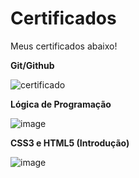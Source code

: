 # Certificados </center>

Meus certificados abaixo! 

**Git/Github**

![certificado](https://user-images.githubusercontent.com/99449012/159583572-6c9fc000-5af1-4932-861d-adcb65096589.jpg)


**Lógica de Programação**

![image](https://user-images.githubusercontent.com/99449012/163691495-e87bdca0-6161-425c-bbd1-39d6aea65acf.png)


**CSS3 e HTML5 (Introdução)**

![image](https://user-images.githubusercontent.com/99449012/163691508-bc90b95f-76a6-4494-9431-f8c5afe42c5b.png)



